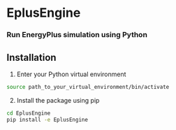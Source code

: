 # EplusEngine

### Run EnergyPlus simulation using Python

## Installation
1. Enter your Python virtual environment
```sh
source path_to_your_virtual_environment/bin/activate
```

2. Install the package using pip
```sh
cd EplusEngine
pip install -e EplusEngine
```
